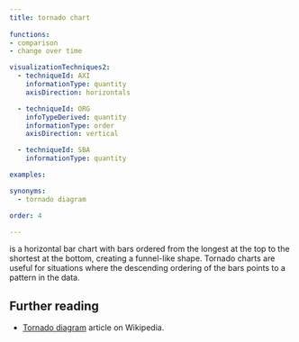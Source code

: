 ```yaml
---
title: tornado chart
  
functions:
- comparison
- change over time

visualizationTechniques2:
  - techniqueId: AXI
    informationType: quantity
    axisDirection: horizontals

  - techniqueId: ORG
    infoTypeDerived: quantity
    informationType: order
    axisDirection: vertical

  - techniqueId: SBA
    informationType: quantity

examples:

synonyms:
  - tornado diagram

order: 4

---
```


is a horizontal bar chart with bars ordered from the longest at the top to the shortest at the bottom, creating a funnel-like shape. Tornado charts are useful for situations where the descending ordering of the bars points to a pattern in the data.

<!--more-->

## Further reading
- [Tornado diagram](https://en.wikipedia.org/wiki/Tornado_diagram) article on Wikipedia.
